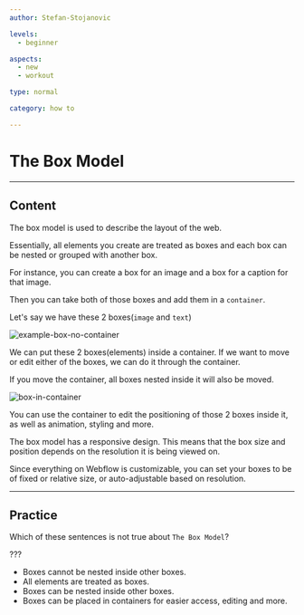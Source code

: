 ```yaml
---
author: Stefan-Stojanovic

levels:
  - beginner

aspects:
  - new
  - workout

type: normal

category: how to

---
```


# The Box Model

---
## Content

The box model is used to describe the layout of the web.

Essentially, all elements you create are treated as boxes and each box can be nested or grouped with another box.

For instance, you can create a box for an image and a box for a caption for that image. 

Then you can take both of those boxes and add them in a `container`. 

Let's say we have these 2 boxes(`image` and `text`)

![example-box-no-container](https://img.enkipro.com/682e2a960804e3f034c123869a5c44eb.png)

We can put these 2 boxes(elements) inside a container. If we want to move or edit either of the boxes, we can do it through the container.

If you move the container, all boxes nested inside it will also be moved.

![box-in-container](https://img.enkipro.com/9ff807160cfaa0be8dd8e269204c4bed.png)

You can use the container to edit the positioning of those 2 boxes inside it, as well as animation, styling and more.

The box model has a responsive design. This means that the box size and position depends on the resolution it is being viewed on. 

Since everything on Webflow is customizable, you can set your boxes to be of fixed or relative size, or auto-adjustable based on resolution.

---
## Practice

Which of these sentences is not true about `The Box Model`?

???

* Boxes cannot be nested inside other boxes.
* All elements are treated as boxes.
* Boxes can be nested inside other boxes.
* Boxes can be placed in containers for easier access, editing and more.